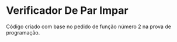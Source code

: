 # Verificador De Par Impar

Código criado com base no pedido de função número 2 na prova de programação.
